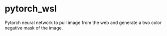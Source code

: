 # pytorch_wsl

Pytorch neural network to pull image from the web and generate a two color negative mask of the image.
